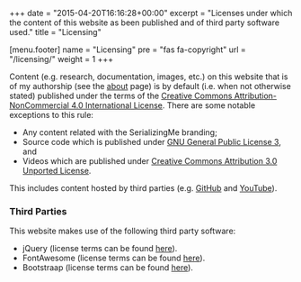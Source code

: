 +++
date = "2015-04-20T16:16:28+00:00"
excerpt = "Licenses under which the content of this website as been published and of third party software used."
title = "Licensing"

[menu.footer]
name = "Licensing"
pre = "fas fa-copyright"
url = "/licensing/"
weight = 1
+++

Content (e.g. research, documentation, images, etc.) on this website that is of my authorship (see the [about][9] page) is by default (i.e. when not otherwise stated) published under the terms of the [Creative Commons Attribution-NonCommercial 4.0 International License][1]. There are some notable exceptions to this rule:

* Any content related with the SerializingMe branding;
* Source code which is published under [GNU General Public License 3][2], and
* Videos which are published under [Creative Commons Attribution 3.0 Unported License][3].

This includes content hosted by third parties (e.g. [GitHub][4] and [YouTube][5]).

### Third Parties

This website makes use of the following third party software:

* jQuery (license terms can be found [here][6]).
* FontAwesome (license terms can be found [here][7]).
* Bootstraap (license terms can be found [here][8]).

[1]: https://creativecommons.org/licenses/by-nc/4.0/ "Creative Commons Attribution-NonCommercial 4.0 International License"
[2]: https://www.gnu.org/licenses/gpl-3.0.html "GNU General Public License 3"
[3]: https://creativecommons.org/licenses/by/3.0/ "Creative Commons Attribution 3.0 Unported License"
[4]: https://github.com/ "GitHub"
[5]: https://www.youtube.com "YouTube"
[6]: https://jquery.org/license/ "jQuery Licensing"
[7]: http://fontawesome.io/license/ "FontAwesome Licensing"
[8]: https://getbootstrap.com/docs/4.0/about/license/ "Bootstraap Licensing"
[9]: /about/ "About Page"

